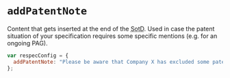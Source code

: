 # `addPatentNote`

Content that gets inserted at the end of the <abbr title="status of this document">SotD</abbr>. Used in case the patent situation of your specification requires some specific mentions (e.g. for an ongoing PAG).

```js "example": "Add a patent note."
var respecConfig = {
  addPatentNote: "Please be aware that Company X has excluded some patents.",
};
```

